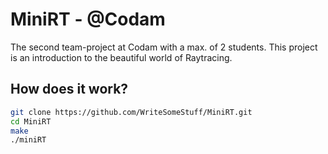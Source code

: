 # MiniRT - @Codam
The second team-project at Codam with a max. of 2 students. This project is an introduction to the beautiful world of Raytracing.

## How does it work?

```bash
git clone https://github.com/WriteSomeStuff/MiniRT.git
cd MiniRT
make
./miniRT
```

